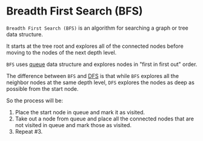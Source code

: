 # Breadth First Search (BFS)

```Breadth First Search (BFS)``` is an algorithm for searching a graph or tree data structure.

It starts at the tree root and explores all of the connected nodes before moving to the nodes of the next depth level. 

```BFS``` uses [queue](https://github.com/jbcolby0063/til/blob/main/algorithms/queue.md) data structure and explores nodes in "first in first out" order.

The difference between ```BFS``` and [DFS](https://github.com/jbcolby0063/til/blob/main/algorithms/dfs.md) is that while ```BFS``` explores all the neighbor nodes at the same depth level, 
```DFS``` explores the nodes as deep as possible from the start node. 

So the process will be:
1. Place the start node in queue and mark it as visited.
2. Take out a node from queue and place all the connected nodes that are not visited in queue and mark those as visited. 
3. Repeat #3.

